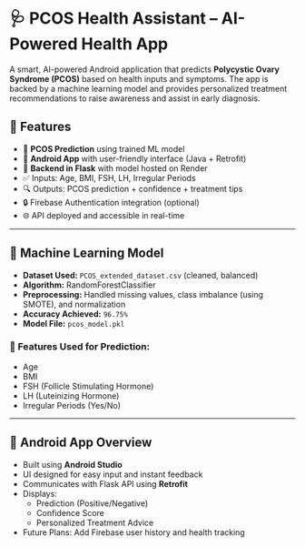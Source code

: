 # 🩺 PCOS Health Assistant – AI-Powered Health App

A smart, AI-powered Android application that predicts **Polycystic Ovary Syndrome (PCOS)** based on health inputs and symptoms. The app is backed by a machine learning model and provides personalized treatment recommendations to raise awareness and assist in early diagnosis.

## 🚀 Features

- 🤖 **PCOS Prediction** using trained ML model
- 📱 **Android App** with user-friendly interface (Java + Retrofit)
- 🧠 **Backend in Flask** with model hosted on Render
- ✅ Inputs: Age, BMI, FSH, LH, Irregular Periods
- 🔍 Outputs: PCOS prediction + confidence + treatment tips
- 🔒 Firebase Authentication integration (optional)
- 🌐 API deployed and accessible in real-time

---

## 🧠 Machine Learning Model

- **Dataset Used:** `PCOS_extended_dataset.csv` (cleaned, balanced)
- **Algorithm:** RandomForestClassifier
- **Preprocessing:** Handled missing values, class imbalance (using SMOTE), and normalization
- **Accuracy Achieved:** `96.75%`
- **Model File:** `pcos_model.pkl`

### 🎯 Features Used for Prediction:
- Age  
- BMI  
- FSH (Follicle Stimulating Hormone)  
- LH (Luteinizing Hormone)  
- Irregular Periods (Yes/No)

---

## 📱 Android App Overview

- Built using **Android Studio**
- UI designed for easy input and instant feedback
- Communicates with Flask API using **Retrofit**
- Displays:
  - Prediction (Positive/Negative)
  - Confidence Score
  - Personalized Treatment Advice
- Future Plans: Add Firebase user history and health tracking
